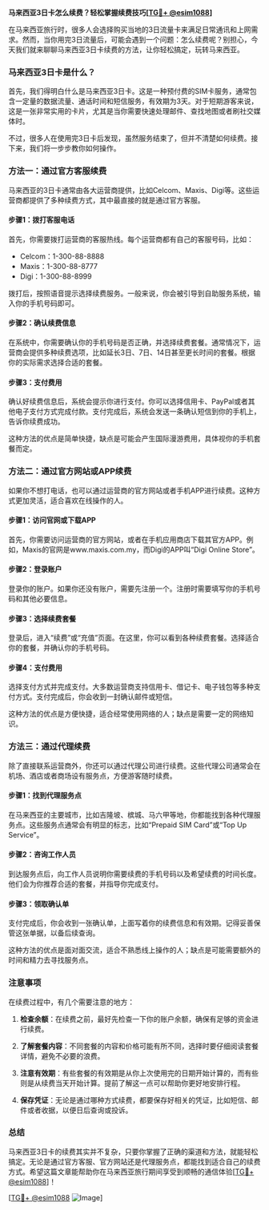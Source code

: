 **马来西亚3日卡怎么续费？轻松掌握续费技巧[[TG💪+ @esim1088](https://t.me/s/esim1088)]**

在马来西亚旅行时，很多人会选择购买当地的3日流量卡来满足日常通讯和上网需求。然而，当你用完3日流量后，可能会遇到一个问题：怎么续费呢？别担心，今天我们就来聊聊马来西亚3日卡续费的方法，让你轻松搞定，玩转马来西亚。

### 马来西亚3日卡是什么？

首先，我们得明白什么是马来西亚3日卡。这是一种预付费的SIM卡服务，通常包含一定量的数据流量、通话时间和短信服务，有效期为3天。对于短期游客来说，这是一张非常实用的卡片，尤其是当你需要快速处理邮件、查找地图或者刷社交媒体时。

不过，很多人在使用完3日卡后发现，虽然服务结束了，但并不清楚如何续费。接下来，我们将一步步教你如何操作。

### 方法一：通过官方客服续费

马来西亚的3日卡通常由各大运营商提供，比如Celcom、Maxis、Digi等。这些运营商都提供了多种续费方式，其中最直接的就是通过官方客服。

#### 步骤1：拨打客服电话
首先，你需要拨打运营商的客服热线。每个运营商都有自己的客服号码，比如：
- Celcom：1-300-88-8888
- Maxis：1-300-88-8777
- Digi：1-300-88-8999

拨打后，按照语音提示选择续费服务。一般来说，你会被引导到自助服务系统，输入你的手机号码即可。

#### 步骤2：确认续费信息
在系统中，你需要确认你的手机号码是否正确，并选择续费套餐。通常情况下，运营商会提供多种续费选项，比如延长3日、7日、14日甚至更长时间的套餐。根据你的实际需求选择合适的套餐。

#### 步骤3：支付费用
确认好续费信息后，系统会提示你进行支付。你可以选择信用卡、PayPal或者其他电子支付方式完成付款。支付完成后，系统会发送一条确认短信到你的手机上，告诉你续费成功。

这种方法的优点是简单快捷，缺点是可能会产生国际漫游费用，具体视你的手机套餐而定。

### 方法二：通过官方网站或APP续费

如果你不想打电话，也可以通过运营商的官方网站或者手机APP进行续费。这种方式更加灵活，适合喜欢在线操作的人。

#### 步骤1：访问官网或下载APP
首先，你需要访问运营商的官方网站，或者在手机应用商店下载其官方APP。例如，Maxis的官网是www.maxis.com.my，而Digi的APP叫“Digi Online Store”。

#### 步骤2：登录账户
登录你的账户。如果你还没有账户，需要先注册一个。注册时需要填写你的手机号码和其他必要信息。

#### 步骤3：选择续费套餐
登录后，进入“续费”或“充值”页面。在这里，你可以看到各种续费套餐。选择适合你的套餐，并确认你的手机号码。

#### 步骤4：支付费用
选择支付方式并完成支付。大多数运营商支持信用卡、借记卡、电子钱包等多种支付方式。支付完成后，你会收到一封确认邮件或短信。

这种方法的优点是方便快捷，适合经常使用网络的人；缺点是需要一定的网络知识。

### 方法三：通过代理续费

除了直接联系运营商外，你还可以通过代理公司进行续费。这些代理公司通常会在机场、酒店或者商场设有服务点，方便游客随时续费。

#### 步骤1：找到代理服务点
在马来西亚的主要城市，比如吉隆坡、槟城、马六甲等地，你都能找到各种代理服务点。这些服务点通常会有明显的标志，比如“Prepaid SIM Card”或“Top Up Service”。

#### 步骤2：咨询工作人员
到达服务点后，向工作人员说明你需要续费的手机号码以及希望续费的时间长度。他们会为你推荐合适的套餐，并指导你完成支付。

#### 步骤3：领取确认单
支付完成后，你会收到一张确认单，上面写着你的续费信息和有效期。记得妥善保管这张单据，以备后续查询。

这种方法的优点是面对面交流，适合不熟悉线上操作的人；缺点是可能需要额外的时间和精力去寻找服务点。

### 注意事项

在续费过程中，有几个需要注意的地方：

1. **检查余额**：在续费之前，最好先检查一下你的账户余额，确保有足够的资金进行续费。
   
2. **了解套餐内容**：不同套餐的内容和价格可能有所不同，选择时要仔细阅读套餐详情，避免不必要的浪费。

3. **注意有效期**：有些套餐的有效期是从你上次使用完的日期开始计算的，而有些则是从续费当天开始计算。提前了解这一点可以帮助你更好地安排行程。

4. **保存凭证**：无论是通过哪种方式续费，都要保存好相关的凭证，比如短信、邮件或者收据，以便日后查询或投诉。

### 总结

马来西亚3日卡的续费其实并不复杂，只要你掌握了正确的渠道和方法，就能轻松搞定。无论是通过官方客服、官方网站还是代理服务点，都能找到适合自己的续费方式。希望这篇文章能帮助你在马来西亚旅行期间享受到顺畅的通信体验[[TG💪+ @esim1088](https://t.me/s/esim1088)]！

[[TG💪+ @esim1088](https://t.me/s/esim1088) ![Image](https://i.postimg.cc/4NQfJmqS/Snipaste-2025-05-13-00-14-12.png)]